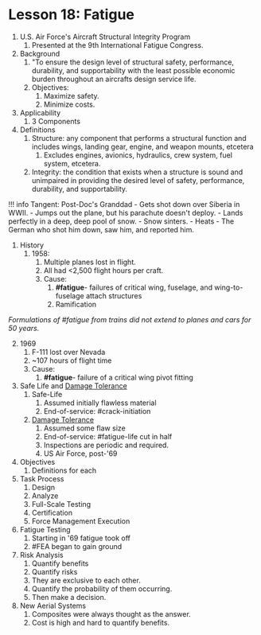 # Lesson 18: Fatigue

1. U.S. Air Force's Aircraft Structural Integrity Program
   1. Presented at the 9th International Fatigue Congress.
2. Background
   1. "To ensure the design level of structural safety, performance, durability, and supportability with the least possible economic burden throughout an aircrafts design service life.
   2. Objectives:
      1. Maximize safety.
      2. Minimize costs.
3. Applicability
   1. 3 Components
4. Definitions
   1. Structure: any component that performs a structural function and includes wings, landing gear, engine, and weapon mounts, etcetera
      1. Excludes engines, avionics, hydraulics, crew system, fuel system, etcetera.
   2. Integrity: the condition that exists when a structure is sound and unimpaired in providing the desired level of safety, performance, durability, and supportability.

!!! info Tangent: Post-Doc's Granddad
    - Gets shot down over Siberia in WWII.
    - Jumps out the plane, but his parachute doesn't deploy.
    - Lands perfectly in a deep, deep pool of snow.
      - Snow sinters.
      - Heats
    - The German who shot him down, saw him, and reported him.

1. History
   1. 1958:
      1. Multiple planes lost in flight.
      2. All had <2,500 flight hours per craft.
      3. Cause:
         1. **#fatigue**- failures of critical wing, fuselage, and wing-to-fuselage attach structures
         2. Ramification

_Formulations of #fatigue from trains did not extend to planes and cars for 50 years._

   2. 1969
       1. F-111 lost over Nevada
       2. ~107 hours of flight time
       3. Cause:
          1. **#fatigue**- failure of a critical wing pivot fitting
6. Safe Life and [Damage Tolerance](damage-tolerance.md)
   1. Safe-Life
      1. Assumed initially flawless material
      2. End-of-service: #crack-initiation
   2. [Damage Tolerance](damage-tolerance.md)
      1. Assumed some flaw size
      2. End-of-service: #fatigue-life cut in half
      3. Inspections are periodic and required.
      4. US Air Force, post-'69
7. Objectives
   1. Definitions for each 
8. Task Process
   1. Design
   2. Analyze
   3. Full-Scale Testing
   4. Certification
   5. Force Management Execution
9. Fatigue Testing
   1. Starting in '69 fatigue took off
   2. #FEA began to gain ground
10. Risk Analysis
    1. Quantify benefits
    2. Quantify risks
    3. They are exclusive to each other.
    4. Quantify the probability of them occurring.
    5. Then make a decision.
11. New Aerial Systems
    1. Composites were always thought as the answer.
    2. Cost is high and hard to quantify benefits.